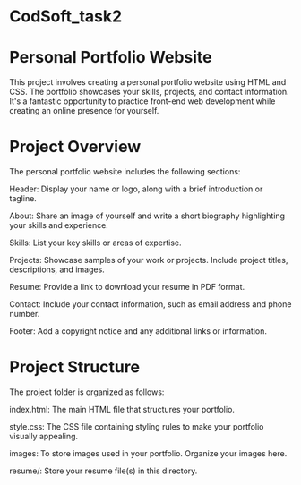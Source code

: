 # CodSoft_task2
# Personal Portfolio Website
This project involves creating a personal portfolio website using HTML and CSS. The portfolio showcases your skills, projects, and contact information. It's a fantastic opportunity to practice front-end web development while creating an online presence for yourself.

# Project Overview
The personal portfolio website includes the following sections:

Header: Display your name or logo, along with a brief introduction or tagline.

About: Share an image of yourself and write a short biography highlighting your skills and experience.

Skills: List your key skills or areas of expertise.

Projects: Showcase samples of your work or projects. Include project titles, descriptions, and images.

Resume: Provide a link to download your resume in PDF format.

Contact: Include your contact information, such as email address and phone number.

Footer: Add a copyright notice and any additional links or information.

# Project Structure
The project folder is organized as follows:

index.html: The main HTML file that structures your portfolio.

style.css: The CSS file containing styling rules to make your portfolio visually appealing.

images: To store images used in your portfolio. Organize your images here.

resume/: Store your resume file(s) in this directory.


